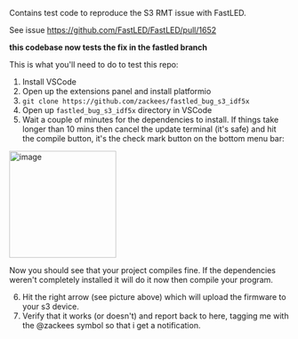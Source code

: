 Contains test code to reproduce the S3 RMT issue with FastLED.

See issue https://github.com/FastLED/FastLED/pull/1652

**this codebase now tests the fix in the fastled branch**

This is what you'll need to do to test this repo:

  1. Install VSCode
  2. Open up the extensions panel and install platformio
  3. `git clone https://github.com/zackees/fastled_bug_s3_idf5x`
  4. Open up `fastled_bug_s3_idf5x` directory in VSCode
  5. Wait a couple of minutes for the dependencies to install. If things take longer than 10 mins then cancel the update terminal (it's safe) and hit the compile button, it's the check mark button on the bottom menu bar:
  
  
<img width="192" alt="image" src="https://github.com/user-attachments/assets/bb3b8046-ecde-4008-b16f-19e572852b94">

Now you should see that your project compiles fine. If the dependencies weren't completely installed it will do it now then compile your program.

  6. Hit the right arrow (see picture above) which will upload the firmware to your s3 device.
  7. Verify that it works (or doesn't) and report back to here, tagging me with the @zackees symbol so that i get a notification.


  
